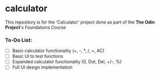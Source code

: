 # calculator

This repository is for the 'Calculator' project done as part of the **The Odin Project**'s Foundations Course

### To-Do List:
- [ ] Basic calculator functionality (+, -, *, /, =, AC)
- [ ] Basic UI to test functions
- [ ] Expanded calculator functionality (0, Dot, Del, +/-, %)
- [ ] Full UI design implementation